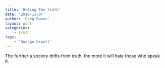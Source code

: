 ```yaml
---
title: 'Hating the truth'
date: '2016-11-07'
author: 'Greg Raven'
layout: post
categories:
    - truth
tags:
    - 'George Orwell'
---
```


The further a society drifts from truth, the more it will hate those who speak it.